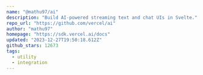 ```yaml
---
name: "@mathu97/ai"
description: "Build AI-powered streaming text and chat UIs in Svelte."
repo_url: "https://github.com/vercel/ai"
author: "mathu97"
homepage: "https://sdk.vercel.ai/docs"
updated: "2023-12-27T19:50:18.612Z"
github_stars: 12673
tags: 
  - utility
  - integration
---
```

